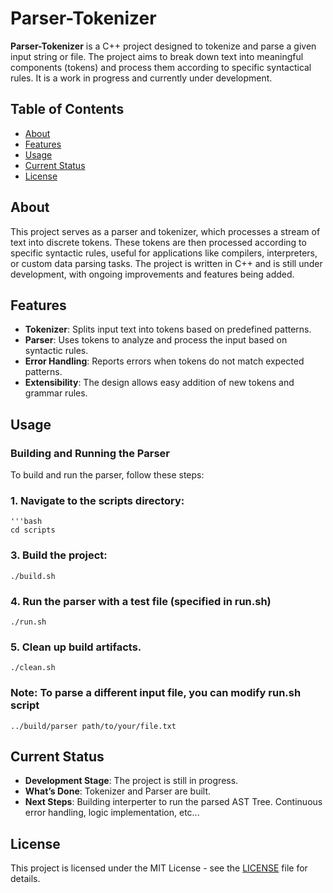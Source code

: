 # Parser-Tokenizer

**Parser-Tokenizer** is a C++ project designed to tokenize and parse a given input string or file. The project aims to break down text into meaningful components (tokens) and process them according to specific syntactical rules. It is a work in progress and currently under development.

## Table of Contents

- [About](#about)
- [Features](#features)
- [Usage](#usage)
- [Current Status](#current-status)
- [License](#license)

## About

This project serves as a parser and tokenizer, which processes a stream of text into discrete tokens. These tokens are then processed according to specific syntactic rules, useful for applications like compilers, interpreters, or custom data parsing tasks. The project is written in C++ and is still under development, with ongoing improvements and features being added.

## Features

- **Tokenizer**: Splits input text into tokens based on predefined patterns.
- **Parser**: Uses tokens to analyze and process the input based on syntactic rules.
- **Error Handling**: Reports errors when tokens do not match expected patterns.
- **Extensibility**: The design allows easy addition of new tokens and grammar rules.

## Usage

### Building and Running the Parser

To build and run the parser, follow these steps:

### 1. Navigate to the scripts directory:
    '''bash
    cd scripts
### 3. Build the project:
    ./build.sh
### 4. Run the parser with a test file (specified in run.sh)
    ./run.sh
### 5. Clean up build artifacts.
    ./clean.sh

### Note: To parse a different input file, you can modify run.sh script
    ../build/parser path/to/your/file.txt
## Current Status

- **Development Stage**: The project is still in progress.
- **What’s Done**: Tokenizer and Parser are built.
- **Next Steps**: Building interperter to run the parsed AST Tree. Continuous error handling, logic implementation, etc...

## License

This project is licensed under the MIT License - see the [LICENSE](LICENSE) file for details.

